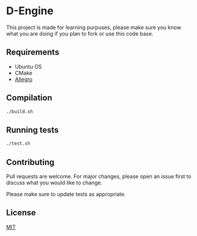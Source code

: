 # D-Engine

This project is made for learning purpuses, please make sure you know what you are doing if you plan to fork or use this code base.
## Requirements
* Ubuntu OS
* CMake
* [Allegro](https://liballeg.org/)

## Compilation

```bash
./build.sh
```

## Running tests

```bash
./test.sh
```

## Contributing
Pull requests are welcome. For major changes, please open an issue first to discuss what you would like to change.

Please make sure to update tests as appropriate.

## License
[MIT](https://choosealicense.com/licenses/mit/)